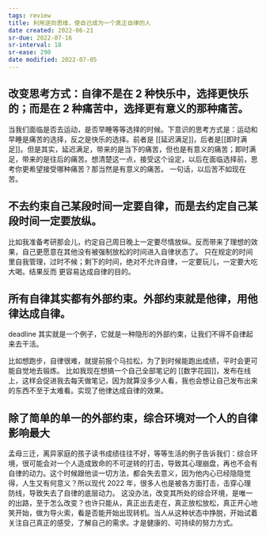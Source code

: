 ```yaml
---
tags: review
title: 利用逆向思维，使自己成为一个真正自律的人
date created: 2022-06-21
sr-due: 2022-07-16
sr-interval: 18
sr-ease: 290
date modified: 2022-07-05
---
```


## 改变思考方式：自律不是在 2 种快乐中，选择更快乐的；而是在 2 种痛苦中，选择更有意义的那种痛苦。

当我们面临是否去运动，是否早睡等等选择的时候。下意识的思考方式是：运动和早睡是痛苦的选择，反之是快乐的选择。前者是 [[延迟满足]]，后者是[[即时满足]]。但是其实，延迟满足，带来的是当下的痛苦，但也是有意义的痛苦；即时满足，带来的是往后的痛苦。想清楚这一点，接受这个设定，以后在面临选择前，思考你更希望接受哪种痛苦？那当然是有意义的痛苦。
一句话，以后苦不如现在苦。

## 不去约束自己某段时间一定要自律，而是去约定自己某段时间一定要放纵。

比如我准备考研那会儿，约定自己周日晚上一定要尽情放纵。反而带来了理想的效果，自己更愿意在其他没有被强制放松的时间进入自律状态了。
只在规定的时间里自我管理，过时不候；剩下的时间，绝对不允许自律，一定要玩儿，一定要大吃大喝。结果反而 更容易达成自律的目的。

## 所有自律其实都有外部约束。外部约束就是他律，用他律达成自律。

deadline 其实就是一个例子，它就是一种隐形的外部约束，让我们不得不自律起来去干活。

比如想跑步，自律很难，就提前报个马拉松，为了到时候能跑出成绩，平时会更可能自觉地去锻炼。
比如我现在想搞一个自己全部笔记的 [[数字花园]]，发布在线上，这样会促进我去每天做笔记，因为就算没多少人看，我也会想让自己发布出来的东西不至于太难看。实现了他律达成自律的效果。

## 除了简单的单一的外部约束，综合环境对一个人的自律影响最大

孟母三迁，离异家庭的孩子读书成绩往往不好，等等生活的例子告诉我们：综合环境，很可能会对一个人造成致命的不可逆转的打击，导致其心理崩盘，再也不会有自律的动力。这个时候跟他谈一切方法，都会失去意义，因为他内心已经隐隐觉得，人生又有何意义？所以现代 2022 年，很多人也是被各方面打击，击穿心理防线，导致失去了自律的底层动力。
这没办法，改变其所处的综合环境，是唯一的出路，至于怎么改变？也许只能从，真正出去走在，真正放松放松，真正开心地笑开始，做为导火索，看是否能开始出现转机。当人从这种状态中挣脱，开始试着关注自己真正的感受，了解自己的需求。才是健康的、可持续的努力方式。
